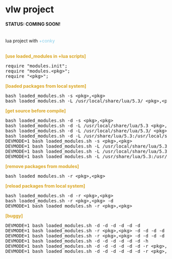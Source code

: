# vlw project

<h4><span>STATUS: </span>COMING SOON!</h4><br />
lua project with <span style="color:skyblue;">+conky</span></br></br>

<b style="color:goldenrod;">[use loaded_modules in +lua scripts]</b>
<pre>
require "modules.init";
require "modules.&lt;pkg&gt;";
require "&lt;pkg&gt;";
</pre>

<b style="color:goldenrod;">[loaded packages from local system]</b>
<pre>
bash loaded_modules.sh -s &lt;pkg&gt;,&lt;pkg&gt;
bash loaded_modules.sh -L /usr/local/share/lua/5.3/ &lt;pkg&gt;,&lt;pkg&gt;
</pre>

<b style="color:goldenrod;">[get source before compile]</b>
<pre>
bash loaded_modules.sh -d -s &lt;pkg&gt;,&lt;pkg&gt;
bash loaded_modules.sh -d -L /usr/local/share/lua/5.3 &lt;pkg&gt;,&lt;pkg&gt;
bash loaded_modules.sh -d -L /usr/local/share/lua/5.3/ &lt;pkg&gt;,&lt;pkg&gt;
bash loaded_modules.sh -d -L /usr/share/lua/5.3:/usr/local/share/lua/5.3 &lt;pkg&gt;,&lt;pkg&gt;
DEVMODE=1 bash loaded_modules.sh -s &lt;pkg&gt;,&lt;pkg&gt;
DEVMODE=1 bash loaded_modules.sh -L /usr/local/share/lua/5.3 &lt;pkg&gt;,&lt;pkg&gt;
DEVMODE=1 bash loaded_modules.sh -L /usr/local/share/lua/5.3/ &lt;pkg&gt;,&lt;pkg&gt;
DEVMODE=1 bash loaded_modules.sh -L /usr/share/lua/5.3:/usr/local/share/lua/5.3 &lt;pkg&gt;,&lt;pkg&gt;
</pre>

<b style="color:goldenrod;">[remove packages from modules]</b>
<pre>
bash loaded_modules.sh -r &lt;pkg&gt;,&lt;pkg&gt;
</pre>

<b style="color:goldenrod;">[reload packages from local system]</b>
<pre>
bash loaded_modules.sh -d -r &lt;pkg&gt;,&lt;pkg&gt;
bash loaded_modules.sh -r &lt;pkg&gt;,&lt;pkg&gt; -d
DEVMODE=1 bash loaded_modules.sh -r &lt;pkg&gt;,&lt;pkg&gt;
</pre>

<b style="color:goldenrod;">[buggy]</b>
<pre>
DEVMODE=1 bash loaded_modules.sh -d -d -d -d -d -d
DEVMODE=1 bash loaded_modules.sh -r &lt;pkg&gt;,&lt;pkg&gt; -d -d -d -d -d -d -h
DEVMODE=1 bash loaded_modules.sh -r &lt;pkg&gt;,&lt;pkg&gt; -d -d -d -d -d -d
DEVMODE=1 bash loaded_modules.sh -d -d -d -d -d -d -h
DEVMODE=1 bash loaded_modules.sh -d -d -d -d -d -d -r &lt;pkg&gt;,&lt;pkg&gt; -h
DEVMODE=1 bash loaded_modules.sh -d -d -d -d -d -d -r &lt;pkg&gt;,&lt;pkg&gt;
</pre>

